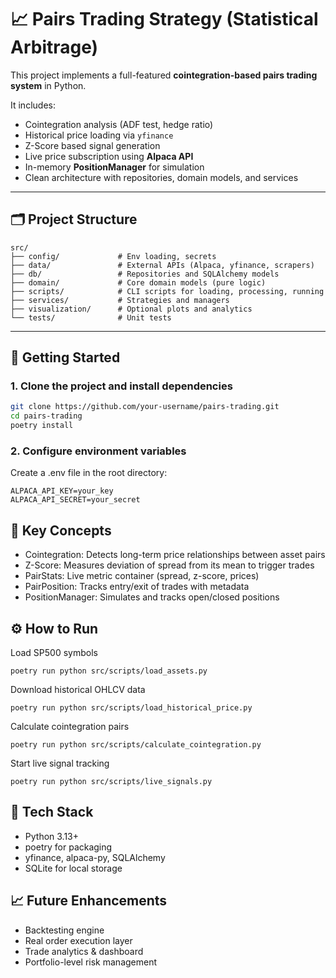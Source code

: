 # 📈 Pairs Trading Strategy (Statistical Arbitrage)

This project implements a full-featured **cointegration-based pairs trading system** in Python.

It includes:

- Cointegration analysis (ADF test, hedge ratio)
- Historical price loading via `yfinance`
- Z-Score based signal generation
- Live price subscription using **Alpaca API**
- In-memory **PositionManager** for simulation
- Clean architecture with repositories, domain models, and services

---

## 🗂️ Project Structure
```
src/
├── config/             # Env loading, secrets
├── data/               # External APIs (Alpaca, yfinance, scrapers)
├── db/                 # Repositories and SQLAlchemy models
├── domain/             # Core domain models (pure logic)
├── scripts/            # CLI scripts for loading, processing, running
├── services/           # Strategies and managers
├── visualization/      # Optional plots and analytics
└── tests/              # Unit tests
```

---

## 🚀 Getting Started

### 1. Clone the project and install dependencies

```bash
git clone https://github.com/your-username/pairs-trading.git
cd pairs-trading
poetry install
```
### 2. Configure environment variables

Create a .env file in the root directory:

```
ALPACA_API_KEY=your_key
ALPACA_API_SECRET=your_secret
```

## 🧠 Key Concepts
- Cointegration: Detects long-term price relationships between asset pairs
- Z-Score: Measures deviation of spread from its mean to trigger trades
- PairStats: Live metric container (spread, z-score, prices)
- PairPosition: Tracks entry/exit of trades with metadata
- PositionManager: Simulates and tracks open/closed positions

## ⚙️ How to Run

Load SP500 symbols
```
poetry run python src/scripts/load_assets.py
```
Download historical OHLCV data
```
poetry run python src/scripts/load_historical_price.py
```

Calculate cointegration pairs
```
poetry run python src/scripts/calculate_cointegration.py
```

Start live signal tracking
```
poetry run python src/scripts/live_signals.py
```

## 📌 Tech Stack

- Python 3.13+
- poetry for packaging
- yfinance, alpaca-py, SQLAlchemy
- SQLite for local storage

## 📈 Future Enhancements
- Backtesting engine
- Real order execution layer
- Trade analytics & dashboard
- Portfolio-level risk management